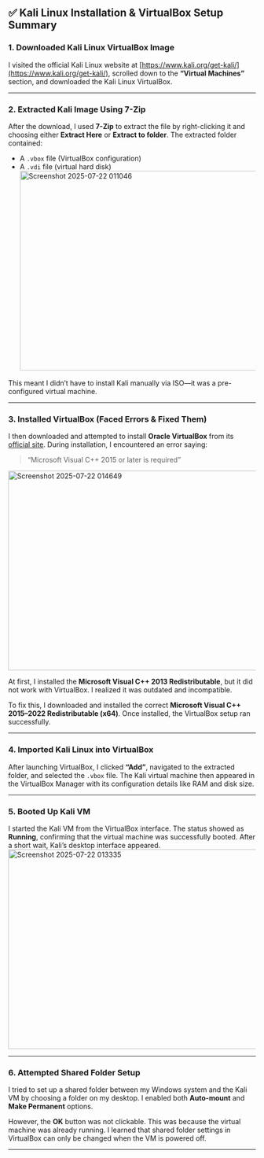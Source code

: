 
## ✅ Kali Linux Installation & VirtualBox Setup Summary

### 1. Downloaded Kali Linux VirtualBox Image

I visited the official Kali Linux website at [https://www.kali.org/get-kali/](https://www.kali.org/get-kali/), scrolled down to the **“Virtual Machines”** section, and downloaded the Kali Linux VirtualBox.

---

### 2. Extracted Kali Image Using 7-Zip

After the download, I used **7-Zip** to extract the file by right-clicking it and choosing either **Extract Here** or **Extract to folder**. The extracted folder contained:

* A `.vbox` file (VirtualBox configuration)
* A `.vdi` file (virtual hard disk)
  <img width="800" height="406" alt="Screenshot 2025-07-22 011046" src="https://github.com/user-attachments/assets/cd4d7487-02fe-4ff6-8d3c-50513e31a72d" />


This meant I didn’t have to install Kali manually via ISO—it was a pre-configured virtual machine.

---

### 3. Installed VirtualBox (Faced Errors & Fixed Them)

I then downloaded and attempted to install **Oracle VirtualBox** from its [official site](https://www.virtualbox.org/). During installation, I encountered an error saying:

> “Microsoft Visual C++ 2015 or later is required”
<img width="800" height="406" alt="Screenshot 2025-07-22 014649" src="https://github.com/user-attachments/assets/c171e503-fae6-4f30-827f-a21ba9bfef01" />


At first, I installed the **Microsoft Visual C++ 2013 Redistributable**, but it did not work with VirtualBox. I realized it was outdated and incompatible.

To fix this, I downloaded and installed the correct **Microsoft Visual C++ 2015–2022 Redistributable (x64)**. Once installed, the VirtualBox setup ran successfully.

---

### 4. Imported Kali Linux into VirtualBox

After launching VirtualBox, I clicked **“Add”**, navigated to the extracted folder, and selected the `.vbox` file. The Kali virtual machine then appeared in the VirtualBox Manager with its configuration details like RAM and disk size.

---

### 5. Booted Up Kali VM

I started the Kali VM from the VirtualBox interface. The status showed as **Running**, confirming that the virtual machine was successfully booted. After a short wait, Kali’s desktop interface appeared.
<img width="800" height="406" alt="Screenshot 2025-07-22 013335" src="https://github.com/user-attachments/assets/8e10983c-788a-4ad3-85d0-b0bf6a93a7ad" />


---

### 6. Attempted Shared Folder Setup

I tried to set up a shared folder between my Windows system and the Kali VM by choosing a folder on my desktop. I enabled both **Auto-mount** and **Make Permanent** options.

However, the **OK** button was not clickable. This was because the virtual machine was already running. I learned that shared folder settings in VirtualBox can only be changed when the VM is powered off.

---
